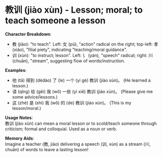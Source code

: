 # **教训 (jiào xùn) - Lesson; moral; to teach someone a lesson**

**Character Breakdown**:  
- 教 (jiào): "to teach". Left: 攵 (pū), "action" radical on the right; top-left: 孝 (xiào), "filial piety", indicating "teaching/moral guidance".  
- 训 (xùn): "to instruct; lesson". Left: 讠 (yán), "speech" radical; right: 川 (chuān), "stream", suggesting flow of words/instruction.

**Examples**:  
- 他 (tā) 得到 (dédào) 了 (le) 一个 (yí gè) 教训 (jiào xùn)。 (He learned a lesson.)  
- 请 (qǐng) 给 (gěi) 我 (wǒ) 一些 (yì xiē) 教训 (jiào xùn)。 (Please give me some advice/lessons.)  
- 这 (zhè) 是 (shì) 我 (wǒ) 的 (de) 教训 (jiào xùn)。 (This is my lesson/moral.)

**Usage Notes**:  
教训 (jiào xùn) can mean a moral lesson or to scold/teach someone through criticism; formal and colloquial. Used as a noun or verb.

**Memory Aids**:  
Imagine a teacher (教, jiào) delivering a speech (训, xùn) as a stream (川, chuān) of words to leave a lasting lesson!